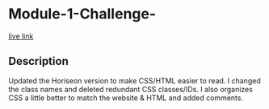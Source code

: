 # Module-1-Challenge-

[live link](https://ivetteramos.github.io/Module-1-Challenge-/)

## Description

Updated the Horiseon version to make CSS/HTML easier to read. I changed the class names and deleted redundant CSS classes/IDs. I also organizes CSS a little better to match the website & HTML and added comments. 







